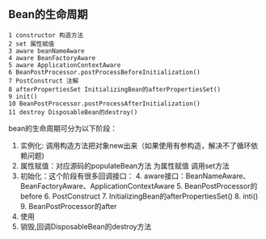 ## Bean的生命周期

```azure
1 constructor 构造方法
2 set 属性赋值
3 aware beanNameAware
4 aware BeanFactoryAware
5 aware ApplicationContextAware
6 BeanPostProcessor.postProcessBeforeInitialization()
7 PostConstruct 注解
8 afterPropertiesSet InitializingBean的afterPropertiesSet()
9 init()
10 BeanPostProcessor.postProcessAfterInitialization()
11 destroy DisposableBean的destroy()
```
bean的生命周期可分为以下阶段：
1. 实例化: 调用构造方法把对象new出来（如果使用有参构造，解决不了循环依赖问题)
2. 属性赋值：对应源码的populateBean方法  为属性赋值 调用set方法
3. 初始化：这个阶段有很多回调接口：
   4. aware接口：BeanNameAware、BeanFactoryAware、ApplicationContextAware
   5. BeanPostProcessor的before
   6. PostConstruct
   7. InitializingBean的afterPropertiesSet()
   8. inti()
   9. BeanPostProcessor的after
4. 使用
5. 销毁,回调DisposableBean的destroy方法
 